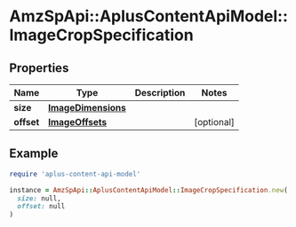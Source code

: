 # AmzSpApi::AplusContentApiModel::ImageCropSpecification

## Properties

| Name | Type | Description | Notes |
| ---- | ---- | ----------- | ----- |
| **size** | [**ImageDimensions**](ImageDimensions.md) |  |  |
| **offset** | [**ImageOffsets**](ImageOffsets.md) |  | [optional] |

## Example

```ruby
require 'aplus-content-api-model'

instance = AmzSpApi::AplusContentApiModel::ImageCropSpecification.new(
  size: null,
  offset: null
)
```

